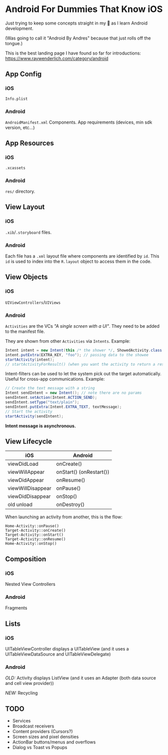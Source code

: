 # Android For Dummies That Know iOS

Just trying to keep some concepts straight in my 🧠 as I learn Android development.

(Was going to call it "Android By Andres" because that just rolls off the tongue.)

This is the best landing page I have found so far for introductions: https://www.raywenderlich.com/category/android

## App Config

### iOS

`Info.plist`

### Android

`AndroidManifest.xml`
Components.
App requirements (devices, min sdk version, etc...)

## App Resources

### iOS

`.xcassets`

### Android

`res/` directory.

## View Layout

### iOS

`.xib`/`.storyboard` files.

### Android

Each file has a `.xml` layout file where components are identified by `id`. This `id` is used to index into the `R.layout` object to access them in the code.

## View Objects

### iOS

`UIViewControllers`/`UIViews`

### Android

`Activities` are the VCs _"A single screen with a UI"_. They need to be added to the manifest file.

They are shown from other `Activities` via `Intents`. Example:

```java
Intent intent = new Intent(this /* the shower */, ShowedActivity.class /* the showee */);
intent.putExtra(EXTRA_KEY, "foo"); // passing data to the showee
startActivity(intent);
// startActivityForResult() (when you want the activity to return a result).
```

Intent-filters can be used to let the system pick out the target automatically. Useful for cross-app communications. Example:

```java
// Create the text message with a string
Intent sendIntent = new Intent(); // note there are no params
sendIntent.setAction(Intent.ACTION_SEND);
sendIntent.setType("text/plain");
sendIntent.putExtra(Intent.EXTRA_TEXT, textMessage);
// Start the activity
startActivity(sendIntent);
```

**Intent message is asynchronous.**

## View Lifecycle

|iOS|Android|
|---|-------|
|viewDidLoad|onCreate()|
|viewWillAppear|onStart() (onRestart())|
|viewDidAppear|onResume()|
|viewWillDisappear|onPause()|
|viewDidDisappear|onStop()|
|old unload|onDestroy()|

When launching an activity from another, this is the flow:

```text
Home-Activity::onPause()
Target-Activity::onCreate()
Target-Activity::onStart()
Target-Activity::onResume()
Home-Activity::onStop()
```

## Composition

### iOS

Nested View Controllers

### Android

Fragments

## Lists

### iOS

UITableViewController displays a UITableView (and it uses a UITableViewDataSource and UITableViewDelegate)

### Android

_OLD:_ Activity displays ListView (and it uses an Adapter (both data source and cell view provider))

_NEW:_ Recycling

## TODO

- Services
- Broadcast receivers
- Content providers (Cursors?)
- Screen sizes and pixel densities
- ActionBar buttons/menus and overflows
- Dialog vs Toast vs Popups